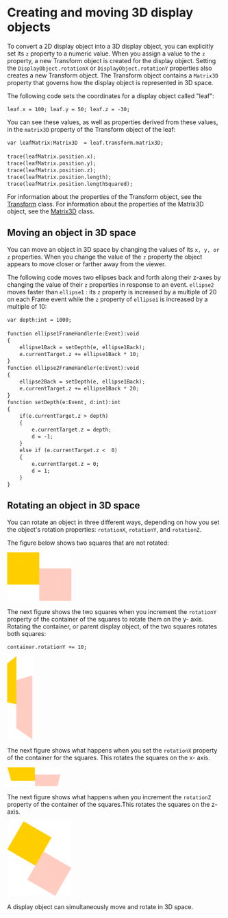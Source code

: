 # Creating and moving 3D display objects

To convert a 2D display object into a 3D display object, you can explicitly set
its `z` property to a numeric value. When you assign a value to the `z`
property, a new Transform object is created for the display object. Setting the
`DisplayObject.rotationX` or `DisplayObject.rotationY` properties also creates a
new Transform object. The Transform object contains a `Matrix3D` property that
governs how the display object is represented in 3D space.

The following code sets the coordinates for a display object called "leaf":

    leaf.x = 100; leaf.y = 50; leaf.z = -30;

You can see these values, as well as properties derived from these values, in
the `matrix3D` property of the Transform object of the leaf:

    var leafMatrix:Matrix3D  = leaf.transform.matrix3D;

    trace(leafMatrix.position.x);
    trace(leafMatrix.position.y);
    trace(leafMatrix.position.z);
    trace(leafMatrix.position.length);
    trace(leafMatrix.position.lengthSquared);

For information about the properties of the Transform object, see the <a
href="https://help.adobe.com/en_US/FlashPlatform/reference/actionscript/3/flash/geom/Transform.html"
target="_self">Transform</a> class. For information about the properties of the
Matrix3D object, see the <a
href="https://help.adobe.com/en_US/FlashPlatform/reference/actionscript/3/flash/geom/Matrix3D.html"
target="_self">Matrix3D</a> class.

## Moving an object in 3D space

You can move an object in 3D space by changing the values of its `x, y, or z`
properties. When you change the value of the `z` property the object appears to
move closer or farther away from the viewer.

The following code moves two ellipses back and forth along their z-axes by
changing the value of their `z` properties in response to an event. `ellipse2`
moves faster than `ellipse1` : its `z` property is increased by a multiple of 20
on each Frame event while the `z` property of `ellipse1` is increased by a
multiple of 10:

    var depth:int = 1000;

    function ellipse1FrameHandler(e:Event):void
    {
        ellipse1Back = setDepth(e, ellipse1Back);
        e.currentTarget.z += ellipse1Back * 10;
    }
    function ellipse2FrameHandler(e:Event):void
    {
        ellipse2Back = setDepth(e, ellipse1Back);
        e.currentTarget.z += ellipse1Back * 20;
    }
    function setDepth(e:Event, d:int):int
    {
        if(e.currentTarget.z > depth)
        {
            e.currentTarget.z = depth;
            d = -1;
        }
        else if (e.currentTarget.z <  0)
        {
            e.currentTarget.z = 0;
            d = 1;
        }
    }

## Rotating an object in 3D space

You can rotate an object in three different ways, depending on how you set the
object's rotation properties: `rotationX`, `rotationY`, and `rotationZ`.

The figure below shows two squares that are not rotated:

![](../../img/th_notRotated.png)

The next figure shows the two squares when you increment the `rotationY`
property of the container of the squares to rotate them on the y- axis. Rotating
the container, or parent display object, of the two squares rotates both
squares:

    container.rotationY += 10;

![](../../img/th_rotationY.png)

The next figure shows what happens when you set the `rotationX` property of the
container for the squares. This rotates the squares on the x- axis.

![](../../img/th_rotationX.png)

The next figure shows what happens when you increment the `rotationZ` property
of the container of the squares.This rotates the squares on the z-axis.

![](../../img/th_rotationZ.png)

A display object can simultaneously move and rotate in 3D space.
